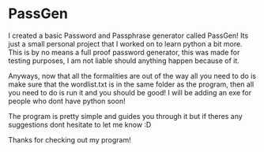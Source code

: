 # PassGen
I created a basic Password and Passphrase generator called PassGen! Its just a small personal project that I worked on to learn python a bit more. This is by no means a full proof password generator, this was made for testing purposes, I am not liable should anything happen because of it.


Anyways, now that all the formalities are out of the way all you need to do is make sure that the wordlist.txt is in the same folder as the program, then all you need to do is run it and you should be good! I will be adding an exe for people who dont have python soon!

The program is pretty simple and guides you through it but if theres any suggestions dont hesitate to let me know :D


Thanks for checking out my program!
